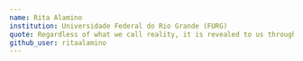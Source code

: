 ```yaml
---
name: Rita Alamino
institution: Universidade Federal do Rio Grande (FURG) 
quote: Regardless of what we call reality, it is revealed to us through an active construction, in which we participate.  
github_user: ritaalamino
---
```

